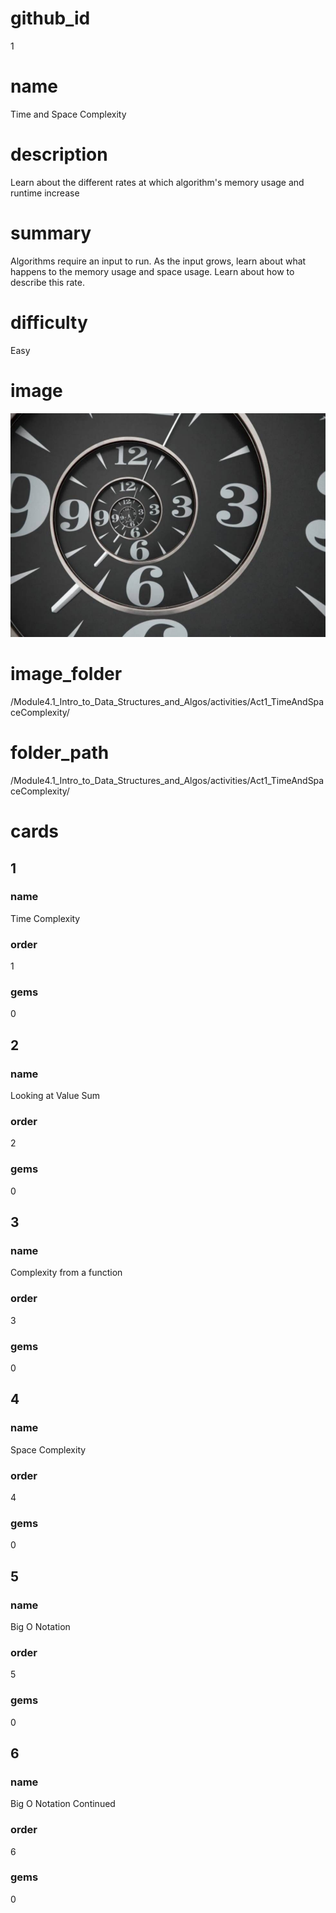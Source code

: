 # github_id
1

# name
Time and Space Complexity 

# description
Learn about the different rates at which algorithm's memory usage and runtime increase

# summary
Algorithms require an input to run. As the input grows, learn about what happens to the memory usage and space usage. Learn about how to describe this rate.

# difficulty
Easy

# image
![Time](/Module4.1_Intro_to_Data_Structures_and_Algos/Images/Time.jpg)

# image_folder
/Module4.1_Intro_to_Data_Structures_and_Algos/activities/Act1_TimeAndSpaceComplexity/

# folder_path
/Module4.1_Intro_to_Data_Structures_and_Algos/activities/Act1_TimeAndSpaceComplexity/

# cards
 
## 1

### name
Time Complexity

### order
1 

### gems
0

## 2

### name
Looking at Value Sum

### order
2

### gems
0

## 3

### name
Complexity from a function

### order
3

### gems
0

## 4

### name
Space Complexity

### order
4

### gems
0

## 5

### name
Big O Notation

### order
5

### gems
0

## 6

### name
Big O Notation Continued

### order
6

### gems
0
